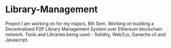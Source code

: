 # Library-Management

Project I am working on for my majors, 8th Sem. Working on building a Decentralized P2P Library Management System over Ethereum blockchain network.
Tools and Libraries being used - Solidity, Web3.js, Ganache.cli and Javascript.

